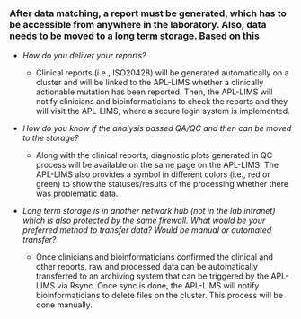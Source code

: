 ### After data matching, a report must be generated, which has to be accessible from anywhere in the laboratory. Also, data needs to be moved to a long term storage. Based on this
 * _How do you deliver your reports?_
   * Clinical reports (i.e., ISO20428) will be generated automatically on a cluster and will be linked to the APL-LIMS whether a clinically actionable mutation has been reported. Then, the APL-LIMS will notify clinicians and bioinformaticians to check the reports and they will visit the APL-LIMS, where a secure login system is implemented.

 * _How do you know if the analysis passed QA/QC and then can be moved to the storage?_
   * Along with the clinical reports, diagnostic plots generated in QC process will be available on the same page on the APL-LIMS. The APL-LIMS also provides a symbol in different colors (i.e., red or green) to show the statuses/results of the processing whether there was problematic data.

 * _Long term storage is in another network hub (not in the lab intranet) which is also protected by the same firewall. What would be your preferred method to transfer data? Would be manual or automated transfer?_
   * Once clinicians and bioinformaticians confirmed the clinical and other reports, raw and processed data can be automatically transferred to an archiving system that can be triggered by the APL-LIMS via Rsync. Once sync is done, the APL-LIMS will notify bioinformaticians to delete files on the cluster. This process will be done manually.
